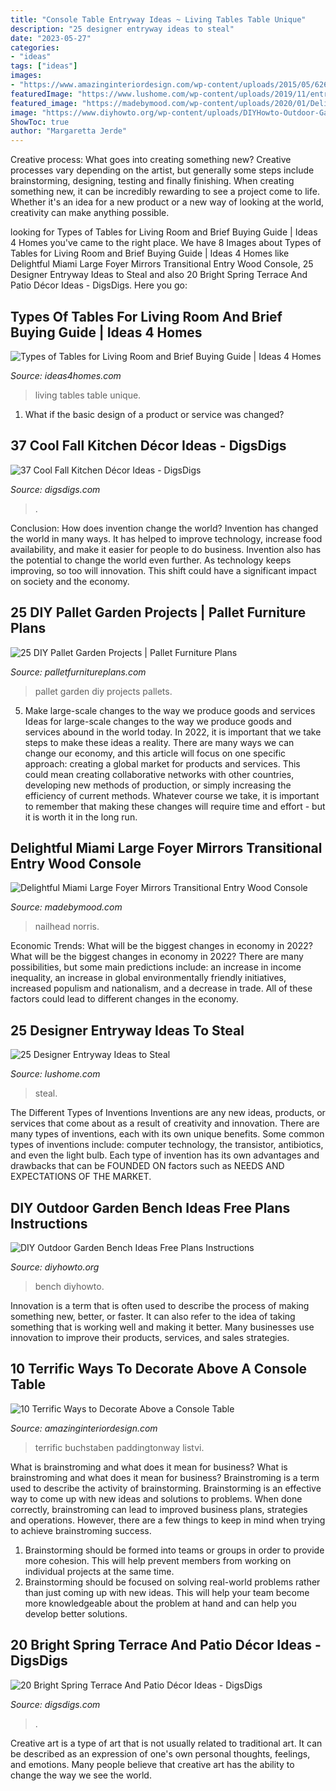 ```yaml
---
title: "Console Table Entryway Ideas ~ Living Tables Table Unique"
description: "25 designer entryway ideas to steal"
date: "2023-05-27"
categories:
- "ideas"
tags: ["ideas"]
images:
- "https://www.amazinginteriordesign.com/wp-content/uploads/2015/05/626.jpg"
featuredImage: "https://www.lushome.com/wp-content/uploads/2019/11/entryway-designs-foyer-decorating-ideas-17.jpg"
featured_image: "https://madebymood.com/wp-content/uploads/2020/01/Delightful-Large-Foyer-Mirrors-Entry-Transitional-With-Dark-Wood-Flooring-And-Transitional-Style.jpg"
image: "https://www.diyhowto.org/wp-content/uploads/DIYHowto-Outdoor-Garden-Bench-ProjectsInstructions-05.jpg"
ShowToc: true
author: "Margaretta Jerde"
---
```



Creative process: What goes into creating something new?
Creative processes vary depending on the artist, but generally some steps include brainstorming, designing, testing and finally finishing. When creating something new, it can be incredibly rewarding to see a project come to life. Whether it's an idea for a new product or a new way of looking at the world, creativity can make anything possible.

	

		
looking for Types of Tables for Living Room and Brief Buying Guide | Ideas 4 Homes you've came to the right place. We have 8 Images about Types of Tables for Living Room and Brief Buying Guide | Ideas 4 Homes like Delightful Miami Large Foyer Mirrors Transitional Entry Wood Console, 25 Designer Entryway Ideas to Steal and also 20 Bright Spring Terrace And Patio Décor Ideas - DigsDigs. Here you go:
		
    
## Types Of Tables For Living Room And Brief Buying Guide | Ideas 4 Homes

<img loading=lazy src="http://www.ideas4homes.com/wp-content/uploads/2015/12/Unique-Multifungtion-for-Table-For-Living-Room-With-Two-Color-and-Low-Design-Inspiration.jpg" onerror="this.onerror=null;this.src='https://tse4.mm.bing.net/th?id=OIP.ZdZ-tkPzoFelbhZktzkI1AHaFj&amp;pid=15.1';" alt="Types of Tables for Living Room and Brief Buying Guide | Ideas 4 Homes">

_Source: ideas4homes.com_

>living tables table unique. 

	

1. What if the basic design of a product or service was changed?

    
## 37 Cool Fall Kitchen Décor Ideas - DigsDigs

<img loading=lazy src="https://www.digsdigs.com/photos/cool-fall-kitchen-decor-30-554x831.jpg" onerror="this.onerror=null;this.src='https://tse1.mm.bing.net/th?id=OIP.8DmStXP2GcYDUgGrUBdZEQHaLH&amp;pid=15.1';" alt="37 Cool Fall Kitchen Décor Ideas - DigsDigs">

_Source: digsdigs.com_

>. 

	

Conclusion: How does invention change the world?
Invention has changed the world in many ways. It has helped to improve technology, increase food availability, and make it easier for people to do business. Invention also has the potential to change the world even further. As technology keeps improving, so too will innovation. This shift could have a significant impact on society and the economy.

    
## 25 DIY Pallet Garden Projects | Pallet Furniture Plans

<img loading=lazy src="http://palletfurnitureplans.com/wp-content/uploads/2013/12/pallet-garden-24.jpg" onerror="this.onerror=null;this.src='https://tse4.mm.bing.net/th?id=OIP.edY0VKR9BiLet5UlIhtLaAHaMd&amp;pid=15.1';" alt="25 DIY Pallet Garden Projects | Pallet Furniture Plans">

_Source: palletfurnitureplans.com_

>pallet garden diy projects pallets. 

	

5) Make large-scale changes to the way we produce goods and services
Ideas for large-scale changes to the way we produce goods and services abound in the world today. In 2022, it is important that we take steps to make these ideas a reality. There are many ways we can change our economy, and this article will focus on one specific approach: creating a global market for products and services. This could mean creating collaborative networks with other countries, developing new methods of production, or simply increasing the efficiency of current methods. Whatever course we take, it is important to remember that making these changes will require time and effort - but it is worth it in the long run.

    
## Delightful Miami Large Foyer Mirrors Transitional Entry Wood Console

<img loading=lazy src="https://madebymood.com/wp-content/uploads/2020/01/Delightful-Large-Foyer-Mirrors-Entry-Transitional-With-Dark-Wood-Flooring-And-Transitional-Style.jpg" onerror="this.onerror=null;this.src='https://tse1.mm.bing.net/th?id=OIP.ngr4PKyUIyg-fqSYQ7Ld1gHaLH&amp;pid=15.1';" alt="Delightful Miami Large Foyer Mirrors Transitional Entry Wood Console">

_Source: madebymood.com_

>nailhead norris. 

	

Economic Trends: What will be the biggest changes in economy in 2022?
What will be the biggest changes in economy in 2022? There are many possibilities, but some main predictions include: an increase in income inequality, an increase in global environmentally friendly initiatives, increased populism and nationalism, and a decrease in trade. All of these factors could lead to different changes in the economy.

    
## 25 Designer Entryway Ideas To Steal

<img loading=lazy src="https://www.lushome.com/wp-content/uploads/2019/11/entryway-designs-foyer-decorating-ideas-17.jpg" onerror="this.onerror=null;this.src='https://tse1.mm.bing.net/th?id=OIP.M9LkHimQrqLQ6s8ri3Mg3QHaKB&amp;pid=15.1';" alt="25 Designer Entryway Ideas to Steal">

_Source: lushome.com_

>steal. 

	

The Different Types of Inventions
Inventions are any new ideas, products, or services that come about as a result of creativity and innovation. There are many types of inventions, each with its own unique benefits. Some common types of inventions include: computer technology, the transistor, antibiotics, and even the light bulb. Each type of invention has its own advantages and drawbacks that can be FOUNDED ON factors such as NEEDS AND EXPECTATIONS OF THE MARKET.

    
## DIY Outdoor Garden Bench Ideas Free Plans Instructions

<img loading=lazy src="https://www.diyhowto.org/wp-content/uploads/DIYHowto-Outdoor-Garden-Bench-ProjectsInstructions-05.jpg" onerror="this.onerror=null;this.src='https://tse2.mm.bing.net/th?id=OIP.2C1hDMNjrgu654UkJbrQ6gHaRq&amp;pid=15.1';" alt="DIY Outdoor Garden Bench Ideas Free Plans Instructions">

_Source: diyhowto.org_

>bench diyhowto. 

	

Innovation is a term that is often used to describe the process of making something new, better, or faster. It can also refer to the idea of taking something that is working well and making it better. Many businesses use innovation to improve their products, services, and sales strategies.

    
## 10 Terrific Ways To Decorate Above A Console Table

<img loading=lazy src="https://www.amazinginteriordesign.com/wp-content/uploads/2015/05/626.jpg" onerror="this.onerror=null;this.src='https://tse1.mm.bing.net/th?id=OIP.K0JTpzUMLl8Ct2JUqcqx3gHaLF&amp;pid=15.1';" alt="10 Terrific Ways to Decorate Above a Console Table">

_Source: amazinginteriordesign.com_

>terrific buchstaben paddingtonway listvi. 

	

What is brainstroming and what does it mean for business?
What is brainstroming and what does it mean for business?
Brainstroming is a term used to describe the activity of brainstorming. Brainstorming is an effective way to come up with new ideas and solutions to problems. When done correctly, brainstroming can lead to improved business plans, strategies and operations. However, there are a few things to keep in mind when trying to achieve brainstroming success.

1) Brainstorming should be formed into teams or groups in order to provide more cohesion. This will help prevent members from working on individual projects at the same time.
2) Brainstorming should be focused on solving real-world problems rather than just coming up with new ideas. This will help your team become more knowledgeable about the problem at hand and can help you develop better solutions.

    
## 20 Bright Spring Terrace And Patio Décor Ideas - DigsDigs

<img loading=lazy src="https://www.digsdigs.com/photos/bright-spring-terrace-and-patio-decor-ideas-13.jpg" onerror="this.onerror=null;this.src='https://tse4.mm.bing.net/th?id=OIP.COJ0B9HN5zCo3GqnH99RsAHaJ3&amp;pid=15.1';" alt="20 Bright Spring Terrace And Patio Décor Ideas - DigsDigs">

_Source: digsdigs.com_

>. 

	

Creative art is a type of art that is not usually related to traditional art. It can be described as an expression of one's own personal thoughts, feelings, and emotions. Many people believe that creative art has the ability to change the way we see the world.

